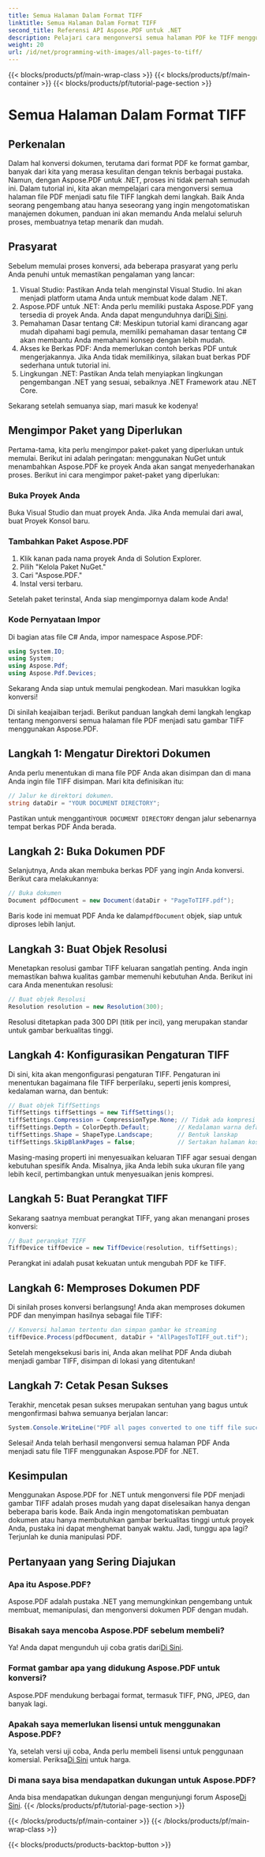 ```yaml
---
title: Semua Halaman Dalam Format TIFF
linktitle: Semua Halaman Dalam Format TIFF
second_title: Referensi API Aspose.PDF untuk .NET
description: Pelajari cara mengonversi semua halaman PDF ke TIFF menggunakan Aspose.PDF untuk .NET dalam tutorial langkah demi langkah ini. Manajemen dokumen yang mudah dan efisien.
weight: 20
url: /id/net/programming-with-images/all-pages-to-tiff/
---
```


{{< blocks/products/pf/main-wrap-class >}}
{{< blocks/products/pf/main-container >}}
{{< blocks/products/pf/tutorial-page-section >}}

# Semua Halaman Dalam Format TIFF

## Perkenalan

Dalam hal konversi dokumen, terutama dari format PDF ke format gambar, banyak dari kita yang merasa kesulitan dengan teknis berbagai pustaka. Namun, dengan Aspose.PDF untuk .NET, proses ini tidak pernah semudah ini. Dalam tutorial ini, kita akan mempelajari cara mengonversi semua halaman file PDF menjadi satu file TIFF langkah demi langkah. Baik Anda seorang pengembang atau hanya seseorang yang ingin mengotomatiskan manajemen dokumen, panduan ini akan memandu Anda melalui seluruh proses, membuatnya tetap menarik dan mudah.

## Prasyarat

Sebelum memulai proses konversi, ada beberapa prasyarat yang perlu Anda penuhi untuk memastikan pengalaman yang lancar:

1. Visual Studio: Pastikan Anda telah menginstal Visual Studio. Ini akan menjadi platform utama Anda untuk membuat kode dalam .NET.
2.  Aspose.PDF untuk .NET: Anda perlu memiliki pustaka Aspose.PDF yang tersedia di proyek Anda. Anda dapat mengunduhnya dari[Di Sini](https://releases.aspose.com/pdf/net/).
3. Pemahaman Dasar tentang C#: Meskipun tutorial kami dirancang agar mudah dipahami bagi pemula, memiliki pemahaman dasar tentang C# akan membantu Anda memahami konsep dengan lebih mudah.
4. Akses ke Berkas PDF: Anda memerlukan contoh berkas PDF untuk mengerjakannya. Jika Anda tidak memilikinya, silakan buat berkas PDF sederhana untuk tutorial ini.
5. Lingkungan .NET: Pastikan Anda telah menyiapkan lingkungan pengembangan .NET yang sesuai, sebaiknya .NET Framework atau .NET Core.

Sekarang setelah semuanya siap, mari masuk ke kodenya!

## Mengimpor Paket yang Diperlukan

Pertama-tama, kita perlu mengimpor paket-paket yang diperlukan untuk memulai. Berikut ini adalah peringatan: menggunakan NuGet untuk menambahkan Aspose.PDF ke proyek Anda akan sangat menyederhanakan proses. Berikut ini cara mengimpor paket-paket yang diperlukan:

### Buka Proyek Anda

Buka Visual Studio dan muat proyek Anda. Jika Anda memulai dari awal, buat Proyek Konsol baru.

### Tambahkan Paket Aspose.PDF

1. Klik kanan pada nama proyek Anda di Solution Explorer.
2. Pilih "Kelola Paket NuGet."
3. Cari "Aspose.PDF."
4. Instal versi terbaru.

Setelah paket terinstal, Anda siap mengimpornya dalam kode Anda!

### Kode Pernyataan Impor

Di bagian atas file C# Anda, impor namespace Aspose.PDF:

```csharp
using System.IO;
using System;
using Aspose.Pdf;
using Aspose.Pdf.Devices;
```

Sekarang Anda siap untuk memulai pengkodean. Mari masukkan logika konversi!

Di sinilah keajaiban terjadi. Berikut panduan langkah demi langkah lengkap tentang mengonversi semua halaman file PDF menjadi satu gambar TIFF menggunakan Aspose.PDF.

## Langkah 1: Mengatur Direktori Dokumen

Anda perlu menentukan di mana file PDF Anda akan disimpan dan di mana Anda ingin file TIFF disimpan. Mari kita definisikan itu:

```csharp
// Jalur ke direktori dokumen.
string dataDir = "YOUR DOCUMENT DIRECTORY";
```

 Pastikan untuk mengganti`YOUR DOCUMENT DIRECTORY` dengan jalur sebenarnya tempat berkas PDF Anda berada.

## Langkah 2: Buka Dokumen PDF

Selanjutnya, Anda akan membuka berkas PDF yang ingin Anda konversi. Berikut cara melakukannya:

```csharp
// Buka dokumen
Document pdfDocument = new Document(dataDir + "PageToTIFF.pdf");
```

 Baris kode ini memuat PDF Anda ke dalam`pdfDocument` objek, siap untuk diproses lebih lanjut.

## Langkah 3: Buat Objek Resolusi

Menetapkan resolusi gambar TIFF keluaran sangatlah penting. Anda ingin memastikan bahwa kualitas gambar memenuhi kebutuhan Anda. Berikut ini cara Anda menentukan resolusi:

```csharp
// Buat objek Resolusi
Resolution resolution = new Resolution(300);
```

Resolusi ditetapkan pada 300 DPI (titik per inci), yang merupakan standar untuk gambar berkualitas tinggi.

## Langkah 4: Konfigurasikan Pengaturan TIFF

Di sini, kita akan mengonfigurasi pengaturan TIFF. Pengaturan ini menentukan bagaimana file TIFF berperilaku, seperti jenis kompresi, kedalaman warna, dan bentuk:

```csharp
// Buat objek TiffSettings
TiffSettings tiffSettings = new TiffSettings();
tiffSettings.Compression = CompressionType.None; // Tidak ada kompresi
tiffSettings.Depth = ColorDepth.Default;        // Kedalaman warna default
tiffSettings.Shape = ShapeType.Landscape;       // Bentuk lanskap
tiffSettings.SkipBlankPages = false;            // Sertakan halaman kosong
```

Masing-masing properti ini menyesuaikan keluaran TIFF agar sesuai dengan kebutuhan spesifik Anda. Misalnya, jika Anda lebih suka ukuran file yang lebih kecil, pertimbangkan untuk menyesuaikan jenis kompresi.

## Langkah 5: Buat Perangkat TIFF

Sekarang saatnya membuat perangkat TIFF, yang akan menangani proses konversi:

```csharp
// Buat perangkat TIFF
TiffDevice tiffDevice = new TiffDevice(resolution, tiffSettings);
```

Perangkat ini adalah pusat kekuatan untuk mengubah PDF ke TIFF.

## Langkah 6: Memproses Dokumen PDF

Di sinilah proses konversi berlangsung! Anda akan memproses dokumen PDF dan menyimpan hasilnya sebagai file TIFF:

```csharp
// Konversi halaman tertentu dan simpan gambar ke streaming
tiffDevice.Process(pdfDocument, dataDir + "AllPagesToTIFF_out.tif");
```

Setelah mengeksekusi baris ini, Anda akan melihat PDF Anda diubah menjadi gambar TIFF, disimpan di lokasi yang ditentukan!

## Langkah 7: Cetak Pesan Sukses

Terakhir, mencetak pesan sukses merupakan sentuhan yang bagus untuk mengonfirmasi bahwa semuanya berjalan lancar:

```csharp
System.Console.WriteLine("PDF all pages converted to one tiff file successfully!");
```

Selesai! Anda telah berhasil mengonversi semua halaman PDF Anda menjadi satu file TIFF menggunakan Aspose.PDF for .NET.

## Kesimpulan

Menggunakan Aspose.PDF for .NET untuk mengonversi file PDF menjadi gambar TIFF adalah proses mudah yang dapat diselesaikan hanya dengan beberapa baris kode. Baik Anda ingin mengotomatiskan pembuatan dokumen atau hanya membutuhkan gambar berkualitas tinggi untuk proyek Anda, pustaka ini dapat menghemat banyak waktu. Jadi, tunggu apa lagi? Terjunlah ke dunia manipulasi PDF.

## Pertanyaan yang Sering Diajukan

### Apa itu Aspose.PDF?
Aspose.PDF adalah pustaka .NET yang memungkinkan pengembang untuk membuat, memanipulasi, dan mengonversi dokumen PDF dengan mudah.

### Bisakah saya mencoba Aspose.PDF sebelum membeli?
 Ya! Anda dapat mengunduh uji coba gratis dari[Di Sini](https://releases.aspose.com/).

### Format gambar apa yang didukung Aspose.PDF untuk konversi?
Aspose.PDF mendukung berbagai format, termasuk TIFF, PNG, JPEG, dan banyak lagi.

### Apakah saya memerlukan lisensi untuk menggunakan Aspose.PDF?
 Ya, setelah versi uji coba, Anda perlu membeli lisensi untuk penggunaan komersial. Periksa[Di Sini](https://purchase.aspose.com/) untuk harga.

### Di mana saya bisa mendapatkan dukungan untuk Aspose.PDF?
 Anda bisa mendapatkan dukungan dengan mengunjungi forum Aspose[Di Sini](https://forum.aspose.com/c/pdf/10).
{{< /blocks/products/pf/tutorial-page-section >}}

{{< /blocks/products/pf/main-container >}}
{{< /blocks/products/pf/main-wrap-class >}}

{{< blocks/products/products-backtop-button >}}
